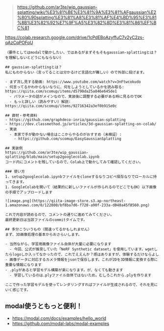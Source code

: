 > https://github.com/ar3te/wip_gaussian-splatting/wiki/%E3%81%BE%E3%81%9A%E3%81%AFgaussian%E2%80%90splatting%E3%81%A8%E3%81%AF%E4%BD%95%E3%81%8B%E3%82%92%E7%9F%A5%E3%82%8D%E3%81%86%EF%BC%81

https://colab.research.google.com/drive/1cPdEBoAzyffuC7v2yC2zs-qAzCqPOFqU

```
（要件としてはmodalで動かしたい、ではあるがまずそもそもgaussian-splattingとは？を理解しないとどうにもならない）

## gaussian-splattingとは？
私にもわからない（言ってることは分かるけど言語化が難しい）ので外部に投げます。

- まず流し見する動画: https://www.youtube.com/watch?v=3nFtwcokudo
- 何言ってるかわからないなりに、何をしようとしているかを読み取る: https://qiita.com/scomup/items/d5790da25a846e645de1
  - パラメータの話がメインなので、実装後に調整する必要がある時に見るのでOK
  - もっと詳しい（読みやすい）解説: https://qiita.com/scomup/items/92716342a3ef0b915e0c

## 資材・参考資料
- https://github.com/graphdeco-inria/gaussian-splatting
- https://dev.classmethod.jp/articles/3d-gaussian-splatting-on-colab/
- 実装
  - 本家で手が動かない場合はここからやるのがおすすめ（未検証）:
    - https://github.com/scomup/EasyGaussianSplatting

## 実装例
https://github.com/ar3te/wip_gaussian-splatting/blob/main/setup2googlecolab.ipynb
コード内にコメントを残しているので、Colab上で動かしてみて確認してください。

### 使い方
1. setup2googlecolab.ipynbファイルをcloneするなりコピペ保存なりでローカルに持ってきます。
1. GoogleColabを開いて（結果的に新しいファイルが作られるのでどこでもOK）以下画像の手順でアップロードします

![image.png](https://qiita-image-store.s3.ap-northeast-1.amazonaws.com/0/122800/bf8ba7d6-f720-a90f-233a-d040a45f8560.png)

これで内容が読めるので、コメントの通りに進めてみてください。
最終更新日は当該ファイルのcommitタイムです。

## 多分こういうもの（間違ってるかもしれません）
まず、3D画像処理の基本からおさらいします。

- 当然ながら、学習用画像ファイル自体が大量に必要になります
  - 今回、公式が推奨していた「NeRF Synthetic dataset」を使用しています。wgetしたらlogoしか入ってなかったので、これでええんか？感はありますが、体験するだけならよし
- 画像データに対応するカメラ情報をjsonで保存します。これが2Dを3D情報に変換する際に重要な情報になります
- .plyがあると学習モデル構築が楽になります。が、なくても動きます
  - 学習しているのは.plyファイル自体ではないため。むしろこれから.plyを作ります

ここで作った学習モデルを使ってレンダリングすればファイルが生成されるので、それを見にいく感じです。
```

## modal使うともっと便利！
- https://modal.com/docs/examples/hello_world
- https://github.com/modal-labs/modal-examples
